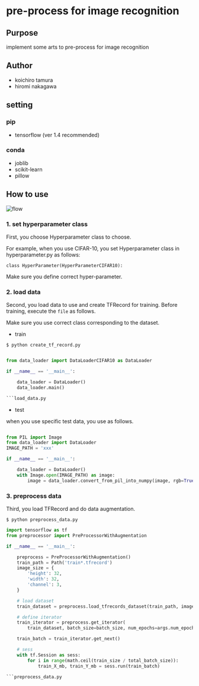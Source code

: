 # pre-process for image recognition

## Purpose

implement some arts to pre-process for image recognition

## Author

- koichiro tamura
- hiromi nakagawa

## setting

### pip
- tensorflow (ver 1.4 recommended)

### conda
- joblib
- scikit-learn
- pillow


## How to use

![flow](https://user-images.githubusercontent.com/12594363/37944837-2fb92500-31b8-11e8-9672-feff189021a1.png)

### 1. set hyperparameter class

First, you choose Hyperparameter class to choose.

For example, when you use CIFAR-10, you set Hyperparameter class in hyperparameter.py as follows:

```
class HyperParameter(HyperParameterCIFAR10):
```

Make sure you define correct hyper-parameter.


### 2. load data

Second, you load data to use and create TFRecord for training.
Before training, execute the `file` as follows.

Make sure you use correct class corresponding to the dataset.

- train

```
$ python create_tf_record.py
```

```python

from data_loader import DataLoaderCIFAR10 as DataLoader

if __name__ == '__main__':

    data_loader = DataLoader()
    data_loader.main()

```load_data.py
```

- test

when you use specific test data, you use as follows.

```python

from PIL import Image
from data_loader import DataLoader
IMAGE_PATH = 'xxx'

if __name__ == '__main__':

    data_loader = DataLoader()
    with Image.open(IMAGE_PATH) as image:
        image = data_loader.convert_from_pil_into_numpy(image, rgb=True)

```

### 3. preprocess data


Third, you load TFRecord and do data augmentation.

```
$ python preprocess_data.py
```

```python
import tensorflow as tf
from preprocessor import PreProcessorWithAugmentation

if __name__ == '__main__':

    preprocess = PreProcessorWithAugmentation()
    train_path = Path('train*.tfrecord')
    image_size = {
        'height': 32,
        'width': 32,
        'channel': 3,
    }

    # load dataset
    train_dataset = preprocess.load_tfrecords_dataset(train_path, image_size, num_parallel_calls=10)

    # define iterator
    train_iterator = preprocess.get_iterator(
        train_dataset, batch_size=batch_size, num_epochs=args.num_epochs, buffer_size=100*batch_size, aug_kwargs=aug_kwargs, num_parallel_calls=10)

    train_batch = train_iterator.get_next()

    # sess
    with tf.Session as sess:
        for i in range(math.ceil(train_size / total_batch_size)):
            train_X_mb, train_Y_mb = sess.run(train_batch)

```preprocess_data.py
```

